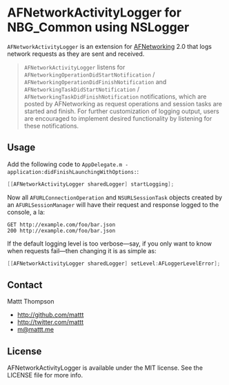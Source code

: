 # AFNetworkActivityLogger for NBG_Common using NSLogger

`AFNetworkActivityLogger` is an extension for [AFNetworking](http://github.com/AFNetworking/AFNetworking/) 2.0 that logs network requests as they are sent and received.

> `AFNetworkActivityLogger` listens for `AFNetworkingOperationDidStartNotification` / `AFNetworkingOperationDidFinishNotification` and `AFNetworkingTaskDidStartNotification` / `AFNetworkingTaskDidFinishNotification` notifications, which are posted by AFNetworking as request operations and session tasks are started and finish. For further customization of logging output, users are encouraged to implement desired functionality by listening for these notifications.

## Usage

Add the following code to `AppDelegate.m -application:didFinishLaunchingWithOptions:`:

``` objective-c
[[AFNetworkActivityLogger sharedLogger] startLogging];
```

Now all `AFURLConnectionOperation` and `NSURLSessionTask` objects created by an `AFURLSessionManager` will have their request and response logged to the console, a la:

```
GET http://example.com/foo/bar.json
200 http://example.com/foo/bar.json
```

If the default logging level is too verbose—say, if you only want to know when requests fail—then changing it is as simple as:

``` objective-c
[[AFNetworkActivityLogger sharedLogger] setLevel:AFLoggerLevelError];
```

## Contact

Mattt Thompson

- http://github.com/mattt
- http://twitter.com/mattt
- m@mattt.me

## License

AFNetworkActivityLogger is available under the MIT license. See the LICENSE file for more info.
